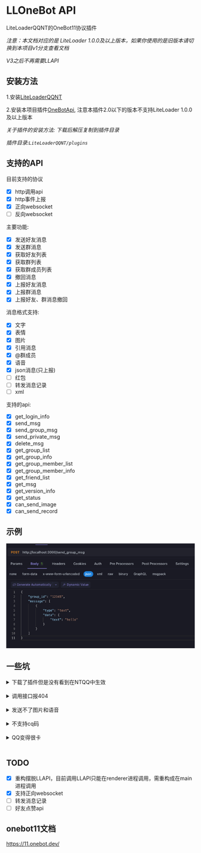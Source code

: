 # LLOneBot API

LiteLoaderQQNT的OneBot11协议插件

*注意：本文档对应的是 LiteLoader 1.0.0及以上版本，如果你使用的是旧版本请切换到本项目v1分支查看文档*

*V3之后不再需要LLAPI*

## 安装方法

1.安装[LiteLoaderQQNT](https://liteloaderqqnt.github.io/guide/install.html)

2.安装本项目插件[OneBotApi](https://github.com/linyuchen/LiteLoaderQQNT-OneBotApi/releases/), 注意本插件2.0以下的版本不支持LiteLoader 1.0.0及以上版本

*关于插件的安装方法: 下载后解压复制到插件目录*

*插件目录:`LiteLoaderQQNT/plugins`*

## 支持的API

目前支持的协议
- [x] http调用api
- [x] http事件上报
- [x] 正向websocket
- [ ] 反向websocket

主要功能:
- [x] 发送好友消息
- [x] 发送群消息
- [x] 获取好友列表
- [x] 获取群列表
- [x] 获取群成员列表
- [x] 撤回消息
- [x] 上报好友消息
- [x] 上报群消息
- [x] 上报好友、群消息撤回

消息格式支持:
- [x] 文字
- [x] 表情
- [x] 图片
- [x] 引用消息
- [x] @群成员
- [x] 语音
- [x] json消息(只上报)
- [ ] 红包
- [ ] 转发消息记录
- [ ] xml

支持的api:
- [x] get_login_info
- [x] send_msg
- [x] send_group_msg
- [x] send_private_msg
- [x] delete_msg
- [x] get_group_list
- [x] get_group_info
- [x] get_group_member_list
- [x] get_group_member_info
- [x] get_friend_list
- [x] get_msg
- [x] get_version_info
- [x] get_status
- [x] can_send_image
- [x] can_send_record

## 示例

![](doc/image/example.jpg)

## 一些坑

<details>
    <summary>下载了插件但是没有看到在NTQQ中生效</summary>
<br/>
    检查是否下载的是插件release的版本，如果是源码的话需要自行编译。依然不生效请查阅<a href="https://liteloaderqqnt.github.io/guide/plugins.html">LiteLoaderQQNT的文档</a>
</details>
<br/>

<details>
    <summary>调用接口报404</summary>
<br/>
    目前没有支持全部的onebot规范接口，请检查是否调用了不支持的接口
</details>
<br/>

<details>
    <summary>发送不了图片和语音</summary>
<br/>
    检查当前操作用户是否有LiteLoaderQQNT/data/LLOneBot的写入权限，如Windows把QQ上安装到C盘有可能会出现无权限导致发送失败
</details>
<br/>

<details>
    <summary>不支持cq码</summary>
<br/>
    cq码已经过时了，没有支持的打算(主要是我不用这玩意儿，加上我懒)
</details>
<br/>

<details>
    <summary>QQ变得很卡</summary>
<br/>
    这是你的群特别多导致的，因为启动后会批量获取群成员列表，获取完之后就正常了
</details>
<br/>


## TODO
- [x] 重构摆脱LLAPI，目前调用LLAPI只能在renderer进程调用，需重构成在main进程调用
- [x] 支持正向websocket
- [ ] 转发消息记录 
- [ ] 好友点赞api

## onebot11文档
<https://11.onebot.dev/>
